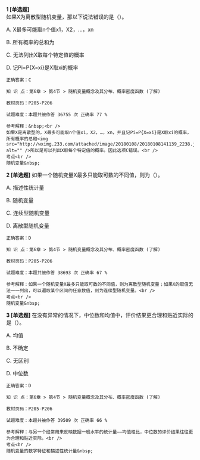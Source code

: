 **1 [单选题]**  <br />
如果X为离散型随机变量，那以下说法错误的是（）。

A. X最多可能取n个值x1，X2，…，xn

B. 所有概率的总和为<img src="http://wximg.233.com/attached/image/20180108/20180108141123_7860.jpg" alt="" />

C. 无法列出X取每个特定值的概率

D. 记Pi=P{X=xi}是X取xi的概率

```
正确答案：C

知 识 点：第6章 > 第4节 > 随机变量概念及其分布、概率密度函数 (了解)

教材页码：P205-P206

试题难度：本题共被作答 36755 次 正确率 77 %

参考解释：&nbsp;<br />
如果X是离散型的，X最多可能取n个值x1，X2，…，xn，并且记Pi=P{X=xi}是X取xi的概率，所有概率的总和<img src="http://wximg.233.com/attached/image/20180108/20180108141139_2238.jpg" alt="" />所以是可以列出X取每个特定值的概率。因此选项C错误。<br />
考点<br />
随机变量&nbsp;
```


**2 [单选题]** 如果一个随机变量X最多只能取可数的不同值，则为（）。

A. 描述性统计量

B. 随机变量

C. 连续型随机变量

D. 离散型随机变量

```
正确答案：D

知 识 点：第6章 > 第4节 > 随机变量概念及其分布、概率密度函数 (了解)

教材页码：P205-P206

试题难度：本题共被作答 38693 次 正确率 67 %

参考解释：如果一个随机变量X最多只能取可数的不同值，则为离散型随机变量；如果X的取值无法一一列出，可以遍取某个区间的任意数值，则为连续型随机变量。<br />
考点<br />
随机变量&nbsp;
```


**3 [单选题]** 在没有异常的情况下，中位数和均值中，评价结果更合理和贴近实际的是（）。

A. 均值

B. 不确定

C. 无区别

D. 中位数

```
正确答案：D

知 识 点：第6章 > 第4节 > 随机变量概念及其分布、概率密度函数 (了解)

教材页码：P205-P206

试题难度：本题共被作答 39509 次 正确率 66 %

参考解释：与另一个经常用来反映数据一般水平的统计量——均值相比，中位数的评价结果往往更为合理和贴近实际。<br />
考点<br />
随机变量的数字特征和描述性统计量&nbsp;
```


